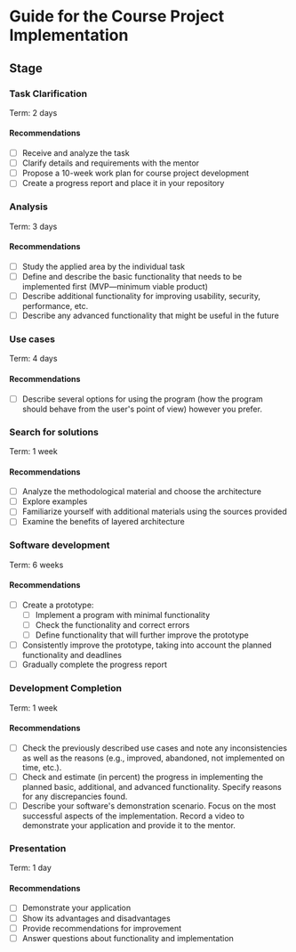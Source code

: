 # Guide for the Course Project Implementation

## Stage

### Task Clarification
Term: 2 days

#### Recommendations
- [ ] Receive and analyze the task
- [ ] Clarify details and requirements with the mentor
- [ ] Propose a 10-week work plan for course project development
- [ ] Create a progress report and place it in your repository

### Analysis
Term: 3 days

#### Recommendations
- [ ] Study the applied area by the individual task
- [ ] Define and describe the basic functionality that needs to be implemented first (MVP—minimum viable product)
- [ ] Describe additional functionality for improving usability, security, performance, etc. 
- [ ] Describe any advanced functionality that might be useful in the future

### Use cases
Term: 4 days

#### Recommendations
- [ ] Describe several options for using the program (how the program should behave from the user's point of view) however you prefer.

### Search for solutions
Term: 1 week

#### Recommendations
- [ ] Analyze the methodological material and choose the architecture
- [ ] Explore examples
- [ ] Familiarize yourself with additional materials using the sources provided
- [ ] Examine the benefits of layered architecture

### Software development
Term: 6 weeks

#### Recommendations
- [ ] Create a prototype:
  - [ ] Implement a program with minimal functionality
  - [ ] Check the functionality and correct errors
  - [ ] Define functionality that will further improve the prototype
- [ ] Consistently improve the prototype, taking into account the planned functionality and deadlines
- [ ] Gradually complete the progress report

### Development Completion
Term: 1 week

#### Recommendations
- [ ] Check the previously described use cases and note any inconsistencies as well as the reasons (e.g., improved, abandoned, not implemented on time, etc.). 
- [ ] Check and estimate (in percent) the progress in implementing the planned basic, additional, and advanced functionality. Specify reasons for any discrepancies found. 
- [ ] Describe your software's demonstration scenario. Focus on the most successful aspects of the implementation. Record a video to demonstrate your application and provide it to the mentor.

### Presentation
Term: 1 day

#### Recommendations
- [ ] Demonstrate your application
- [ ] Show its advantages and disadvantages
- [ ] Provide recommendations for improvement
- [ ] Answer questions about functionality and implementation